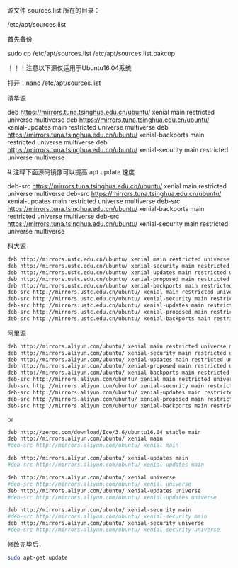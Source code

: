 源文件 sources.list 所在的目录：

/etc/apt/sources.list



首先备份

sudo cp /etc/apt/sources.list /etc/apt/sources.list.bakcup



！！！注意以下源仅适用于Ubuntu16.04系统

打开：nano /etc/apt/sources.list

清华源

deb https://mirrors.tuna.tsinghua.edu.cn/ubuntu/ xenial main restricted universe multiverse
deb https://mirrors.tuna.tsinghua.edu.cn/ubuntu/ xenial-updates main restricted universe multiverse
deb https://mirrors.tuna.tsinghua.edu.cn/ubuntu/ xenial-backports main restricted universe multiverse
deb https://mirrors.tuna.tsinghua.edu.cn/ubuntu/ xenial-security main restricted universe multiverse

\# 注释下面源码镜像可以提高 apt update 速度

deb-src https://mirrors.tuna.tsinghua.edu.cn/ubuntu/ xenial main restricted universe multiverse
deb-src https://mirrors.tuna.tsinghua.edu.cn/ubuntu/ xenial-updates main restricted universe multiverse
deb-src https://mirrors.tuna.tsinghua.edu.cn/ubuntu/ xenial-backports main restricted universe multiverse
deb-src https://mirrors.tuna.tsinghua.edu.cn/ubuntu/ xenial-security main restricted universe multiverse

科大源

```bash
deb http://mirrors.ustc.edu.cn/ubuntu/ xenial main restricted universe multiverse
deb http://mirrors.ustc.edu.cn/ubuntu/ xenial-security main restricted universe multiverse
deb http://mirrors.ustc.edu.cn/ubuntu/ xenial-updates main restricted universe multiverse
deb http://mirrors.ustc.edu.cn/ubuntu/ xenial-proposed main restricted universe multiverse
deb http://mirrors.ustc.edu.cn/ubuntu/ xenial-backports main restricted universe multiverse
deb-src http://mirrors.ustc.edu.cn/ubuntu/ xenial main restricted universe multiverse
deb-src http://mirrors.ustc.edu.cn/ubuntu/ xenial-security main restricted universe multiverse
deb-src http://mirrors.ustc.edu.cn/ubuntu/ xenial-updates main restricted universe multiverse
deb-src http://mirrors.ustc.edu.cn/ubuntu/ xenial-proposed main restricted universe multiverse
deb-src http://mirrors.ustc.edu.cn/ubuntu/ xenial-backports main restricted universe multiverse
```

阿里源

```bash
deb http://mirrors.aliyun.com/ubuntu/ xenial main restricted universe multiverse
deb http://mirrors.aliyun.com/ubuntu/ xenial-security main restricted universe multiverse
deb http://mirrors.aliyun.com/ubuntu/ xenial-updates main restricted universe multiverse
deb http://mirrors.aliyun.com/ubuntu/ xenial-proposed main restricted universe multiverse
deb http://mirrors.aliyun.com/ubuntu/ xenial-backports main restricted universe multiverse
deb-src http://mirrors.aliyun.com/ubuntu/ xenial main restricted universe multiverse
deb-src http://mirrors.aliyun.com/ubuntu/ xenial-security main restricted universe multiverse
deb-src http://mirrors.aliyun.com/ubuntu/ xenial-updates main restricted universe multiverse
deb-src http://mirrors.aliyun.com/ubuntu/ xenial-proposed main restricted universe multiverse
deb-src http://mirrors.aliyun.com/ubuntu/ xenial-backports main restricted universe multiverse
```

or

```bash
deb http://zeroc.com/download/Ice/3.6/ubuntu16.04 stable main
deb http://mirrors.aliyun.com/ubuntu/ xenial main
#deb-src http://mirrors.aliyun.com/ubuntu/ xenial main

deb http://mirrors.aliyun.com/ubuntu/ xenial-updates main
#deb-src http://mirrors.aliyun.com/ubuntu/ xenial-updates main

deb http://mirrors.aliyun.com/ubuntu/ xenial universe
#deb-src http://mirrors.aliyun.com/ubuntu/ xenial universe
deb http://mirrors.aliyun.com/ubuntu/ xenial-updates universe
#deb-src http://mirrors.aliyun.com/ubuntu/ xenial-updates universe

deb http://mirrors.aliyun.com/ubuntu/ xenial-security main
#deb-src http://mirrors.aliyun.com/ubuntu/ xenial-security main
deb http://mirrors.aliyun.com/ubuntu/ xenial-security universe
#deb-src http://mirrors.aliyun.com/ubuntu/ xenial-security universe


```

修改完毕后，

```bash
sudo apt-get update 
```